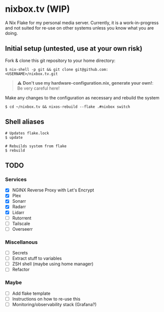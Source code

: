 # nixbox.tv (WIP)

A Nix Flake for my personal media server. Currently, it is a work-in-progress and not suited for re-use on other systems unless you know what you are doing.

## Initial setup (untested, use at your own risk)

Fork & clone this git repository to your home directory:

```shell
$ nix-shell -p git && git clone git@github.com:<USERNAME>/nixbox.tv.git 
```

> :warning: **Don't use my hardware-configuration.nix, generate your own!**: Be very careful here!

Make any changes to the configuration as necessary and rebuild the system

```shell
$ cd ~/nixbox.tv && nixos-rebuild --flake .#nixbox switch
```

## Shell aliases

```shell
# Updates flake.lock
$ update

# Rebuilds system from flake
$ rebuild
```

## TODO

### Services
- [x] NGINX Reverse Proxy with Let's Encrypt
- [x] Plex
- [x] Sonarr
- [x] Radarr
- [x] Lidarr
- [ ] Rutorrent
- [ ] Tailscale
- [ ] Overseerr

### Miscellanous
- [ ] Secrets
- [ ] Extract stuff to variables
- [ ] ZSH shell (maybe using home manager)
- [ ] Refactor

### Maybe
- [ ] Add flake template
- [ ] Instructions on how to re-use this
- [ ] Monitoring/observability stack (Grafana?)
